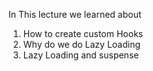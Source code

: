 In This lecture we learned about 

1. How to create custom Hooks
2. Why do we do Lazy Loading
3. Lazy Loading and suspense

